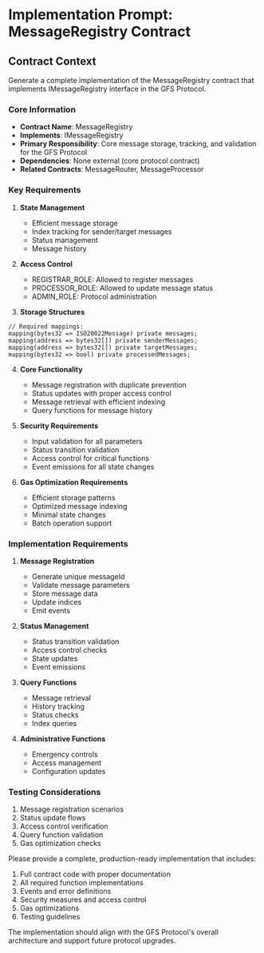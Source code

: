 # Implementation Prompt: MessageRegistry Contract

## Contract Context
Generate a complete implementation of the MessageRegistry contract that implements IMessageRegistry interface in the GFS Protocol.

### Core Information
- **Contract Name**: MessageRegistry
- **Implements**: IMessageRegistry
- **Primary Responsibility**: Core message storage, tracking, and validation for the GFS Protocol
- **Dependencies**: None external (core protocol contract)
- **Related Contracts**: MessageRouter, MessageProcessor

### Key Requirements

1. **State Management**
   - Efficient message storage
   - Index tracking for sender/target messages
   - Status management
   - Message history

2. **Access Control**
   - REGISTRAR_ROLE: Allowed to register messages
   - PROCESSOR_ROLE: Allowed to update message status
   - ADMIN_ROLE: Protocol administration

3. **Storage Structures**
```solidity
// Required mappings:
mapping(bytes32 => ISO20022Message) private messages;
mapping(address => bytes32[]) private senderMessages;
mapping(address => bytes32[]) private targetMessages;
mapping(bytes32 => bool) private processedMessages;
```

4. **Core Functionality**
   - Message registration with duplicate prevention
   - Status updates with proper access control
   - Message retrieval with efficient indexing
   - Query functions for message history

5. **Security Requirements**
   - Input validation for all parameters
   - Status transition validation
   - Access control for critical functions
   - Event emissions for all state changes

6. **Gas Optimization Requirements**
   - Efficient storage patterns
   - Optimized message indexing
   - Minimal state changes
   - Batch operation support

### Implementation Requirements

1. **Message Registration**
   - Generate unique messageId
   - Validate message parameters
   - Store message data
   - Update indices
   - Emit events

2. **Status Management**
   - Status transition validation
   - Access control checks
   - State updates
   - Event emissions

3. **Query Functions**
   - Message retrieval
   - History tracking
   - Status checks
   - Index queries

4. **Administrative Functions**
   - Emergency controls
   - Access management
   - Configuration updates

### Testing Considerations
1. Message registration scenarios
2. Status update flows
3. Access control verification
4. Query function validation
5. Gas optimization checks

Please provide a complete, production-ready implementation that includes:
1. Full contract code with proper documentation
2. All required function implementations
3. Events and error definitions
4. Security measures and access control
5. Gas optimizations
6. Testing guidelines

The implementation should align with the GFS Protocol's overall architecture and support future protocol upgrades.